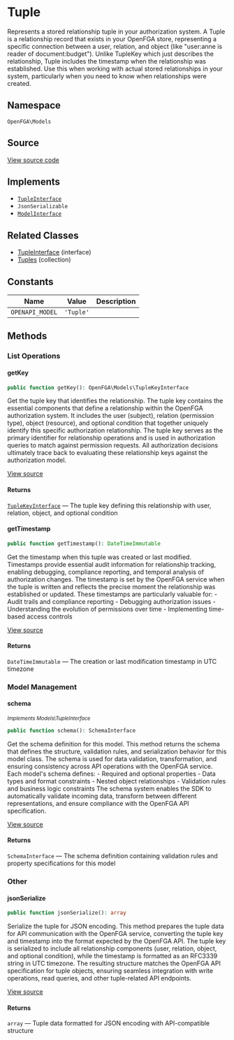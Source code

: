 # Tuple

Represents a stored relationship tuple in your authorization system. A Tuple is a relationship record that exists in your OpenFGA store, representing a specific connection between a user, relation, and object (like &quot;user:anne is reader of document:budget&quot;). Unlike TupleKey which just describes the relationship, Tuple includes the timestamp when the relationship was established. Use this when working with actual stored relationships in your system, particularly when you need to know when relationships were created.

## Namespace
`OpenFGA\Models`

## Source
[View source code](https://github.com/evansims/openfga-php/blob/main/src/Models/Tuple.php)

## Implements
* [`TupleInterface`](TupleInterface.md)
* `JsonSerializable`
* [`ModelInterface`](ModelInterface.md)

## Related Classes
* [TupleInterface](Models/TupleInterface.md) (interface)
* [Tuples](Models/Collections/Tuples.md) (collection)

## Constants
| Name            | Value     | Description |
| --------------- | --------- | ----------- |
| `OPENAPI_MODEL` | `'Tuple'` |             |

## Methods

### List Operations
#### getKey

```php
public function getKey(): OpenFGA\Models\TupleKeyInterface
```

Get the tuple key that identifies the relationship. The tuple key contains the essential components that define a relationship within the OpenFGA authorization system. It includes the user (subject), relation (permission type), object (resource), and optional condition that together uniquely identify this specific authorization relationship. The tuple key serves as the primary identifier for relationship operations and is used in authorization queries to match against permission requests. All authorization decisions ultimately trace back to evaluating these relationship keys against the authorization model.

[View source](https://github.com/evansims/openfga-php/blob/main/src/Models/Tuple.php#L60)

#### Returns
[`TupleKeyInterface`](TupleKeyInterface.md) — The tuple key defining this relationship with user, relation, object, and optional condition
#### getTimestamp

```php
public function getTimestamp(): DateTimeImmutable
```

Get the timestamp when this tuple was created or last modified. Timestamps provide essential audit information for relationship tracking, enabling debugging, compliance reporting, and temporal analysis of authorization changes. The timestamp is set by the OpenFGA service when the tuple is written and reflects the precise moment the relationship was established or updated. These timestamps are particularly valuable for: - Audit trails and compliance reporting - Debugging authorization issues - Understanding the evolution of permissions over time - Implementing time-based access controls

[View source](https://github.com/evansims/openfga-php/blob/main/src/Models/Tuple.php#L69)

#### Returns
`DateTimeImmutable` — The creation or last modification timestamp in UTC timezone
### Model Management
#### schema

*<small>Implements Models\TupleInterface</small>*

```php
public function schema(): SchemaInterface
```

Get the schema definition for this model. This method returns the schema that defines the structure, validation rules, and serialization behavior for this model class. The schema is used for data validation, transformation, and ensuring consistency across API operations with the OpenFGA service. Each model&#039;s schema defines: - Required and optional properties - Data types and format constraints - Nested object relationships - Validation rules and business logic constraints The schema system enables the SDK to automatically validate incoming data, transform between different representations, and ensure compliance with the OpenFGA API specification.

[View source](https://github.com/evansims/openfga-php/blob/main/src/Models/ModelInterface.php#L52)

#### Returns
`SchemaInterface` — The schema definition containing validation rules and property specifications for this model
### Other
#### jsonSerialize

```php
public function jsonSerialize(): array
```

Serialize the tuple for JSON encoding. This method prepares the tuple data for API communication with the OpenFGA service, converting the tuple key and timestamp into the format expected by the OpenFGA API. The tuple key is serialized to include all relationship components (user, relation, object, and optional condition), while the timestamp is formatted as an RFC3339 string in UTC timezone. The resulting structure matches the OpenFGA API specification for tuple objects, ensuring seamless integration with write operations, read queries, and other tuple-related API endpoints.

[View source](https://github.com/evansims/openfga-php/blob/main/src/Models/Tuple.php#L78)

#### Returns
`array` — Tuple data formatted for JSON encoding with API-compatible structure
